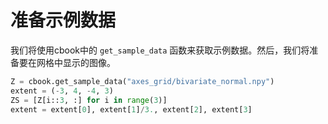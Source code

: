 # 准备示例数据

我们将使用cbook中的 `get_sample_data` 函数来获取示例数据。然后，我们将准备要在网格中显示的图像。

```python
Z = cbook.get_sample_data("axes_grid/bivariate_normal.npy")
extent = (-3, 4, -4, 3)
ZS = [Z[i::3, :] for i in range(3)]
extent = extent[0], extent[1]/3., extent[2], extent[3]
```
